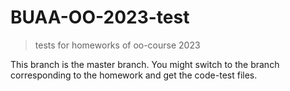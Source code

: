 # BUAA-OO-2023-test
>  tests for homeworks of oo-course 2023

This branch is the master branch. You might switch to the branch corresponding to the homework and get the code-test files.
